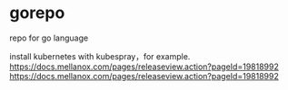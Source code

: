 # gorepo
repo for go language 




install kubernetes with kubespray，for example.
https://docs.mellanox.com/pages/releaseview.action?pageId=19818992
https://docs.mellanox.com/pages/releaseview.action?pageId=19818992
